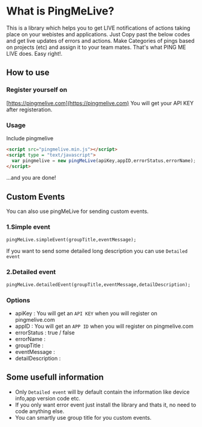 # What is PingMeLive?

This is a library which helps you to get LIVE notifications of actions taking place on your webistes and applications.
Just Copy past the below codes and get live updates of errors and actions. Make Categories of pings based on projects (etc) and assign it to your team mates.
That's what PING ME LIVE does.
Easy right!.

## How to use

### Register yourself on
[https://pingmelive.com](https://pingmelive.com)
You will get your API KEY after registeration.


### Usage

Include pingmelive
```html
<script src="pingmelive.min.js"></script>
<script type = "text/javascript"> 
  var pingmelive = new pingMeLive(apiKey,appID,errorStatus,errorName); 
</script> 

```

...and you are done!

## Custom Events

You can also use pingMeLive for sending custom events.

### 1.Simple event
```html
pingMeLive.simpleEvent(groupTitle,eventMessage);
 ```    

If you want to send some detailed long description you can use `Detailed event`
### 2.Detailed event
```html
pingMeLive.detailedEvent(groupTitle,eventMessage,detailDescription);
```

### Options
* apiKey : You will get an `API KEY` when you will register on pingmelive.com
* appID : You will get an `APP ID` when you will register on pingmelive.com 
* errorStatus : true / false
* errorName : 
* groupTitle : 
* eventMessage :
* detailDescription : 

## Some usefull information

* Only `Detailed event` will by default contain the information like device info,app version code etc.
* If you only want error event just install the library and thats it, no need to code anything else.
* You can smartly use group title for you custom events.

